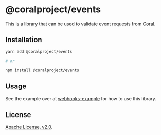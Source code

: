 # @coralproject/events

This is a library that can be used to validate event requests from
[Coral](https://github.com/coralproject/talk).

## Installation

```sh
yarn add @coralproject/events

# or

npm install @coralproject/events
```

## Usage

See the example over at [webhooks-example](https://github.com/coralproject/webhook-example/tree/events) for how to use this library.

## License

[Apache License, v2.0](/LICENSE).
